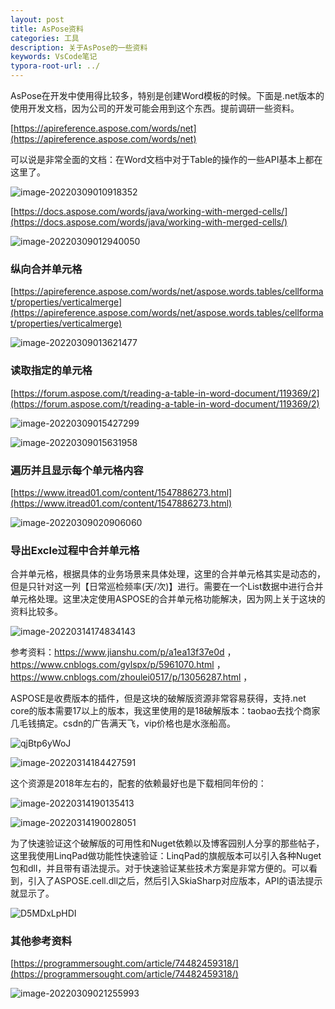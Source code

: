 ```yaml
---
layout: post
title: AsPose资料
categories: 工具
description: 关于AsPose的一些资料
keywords: VsCode笔记
typora-root-url: ../
---
```

AsPose在开发中使用得比较多，特别是创建Word模板的时候。下面是.net版本的使用开发文档，因为公司的开发可能会用到这个东西。提前调研一些资料。

[https://apireference.aspose.com/words/net](https://apireference.aspose.com/words/net)

可以说是非常全面的文档：在Word文档中对于Table的操作的一些API基本上都在这里了。

![image-20220309010918352](/images/posts/image-20220309010918352.png)



[https://docs.aspose.com/words/java/working-with-merged-cells/](https://docs.aspose.com/words/java/working-with-merged-cells/)

![image-20220309012940050](/images/posts/image-20220309012940050.png)

### 纵向合并单元格

[https://apireference.aspose.com/words/net/aspose.words.tables/cellformat/properties/verticalmerge](https://apireference.aspose.com/words/net/aspose.words.tables/cellformat/properties/verticalmerge)

![image-20220309013621477](/images/posts/image-20220309013621477.png)



### 读取指定的单元格

[https://forum.aspose.com/t/reading-a-table-in-word-document/119369/2](https://forum.aspose.com/t/reading-a-table-in-word-document/119369/2)

![image-20220309015427299](/images/posts/image-20220309015427299.png)

![image-20220309015631958](/images/posts/image-20220309015631958.png)



### 遍历并且显示每个单元格内容

[https://www.itread01.com/content/1547886273.html](https://www.itread01.com/content/1547886273.html)

![image-20220309020906060](/images/posts/image-20220309020906060.png)



### 导出Excle过程中合并单元格

合并单元格，根据具体的业务场景来具体处理，这里的合并单元格其实是动态的，但是只针对这一列【日常巡检频率(天/次)】进行。需要在一个List数据中进行合并单元格处理。这里决定使用ASPOSE的合并单元格功能解决，因为网上关于这块的资料比较多。

![image-20220314174834143](/images/posts/image-20220314174834143.png)

参考资料：https://www.jianshu.com/p/a1ea13f37e0d  ，  https://www.cnblogs.com/gylspx/p/5961070.html  ，https://www.cnblogs.com/zhoulei0517/p/13056287.html ，

ASPOSE是收费版本的插件，但是这块的破解版资源非常容易获得，支持.net core的版本需要17以上的版本，我这里使用的是18破解版本：taobao去找个商家几毛钱搞定。csdn的广告满天飞，vip价格也是水涨船高。

![qjBtp6yWoJ](/images/posts/qjBtp6yWoJ.png)

![image-20220314184427591](/images/posts/image-20220314184427591.png)

这个资源是2018年左右的，配套的依赖最好也是下载相同年份的：

![image-20220314190135413](/images/posts/image-20220314190135413.png)



![image-20220314190028051](/images/posts/image-20220314190028051.png)

为了快速验证这个破解版的可用性和Nuget依赖以及博客园别人分享的那些帖子，这里我使用LinqPad做功能性快速验证：LinqPad的旗舰版本可以引入各种Nuget包和dll，并且带有语法提示。对于快速验证某些技术方案是非常方便的。可以看到，引入了ASPOSE.cell.dll之后，然后引入SkiaSharp对应版本，API的语法提示就显示了。

![D5MDxLpHDI](/images/posts/D5MDxLpHDI.png)



### 其他参考资料

[https://programmersought.com/article/74482459318/](https://programmersought.com/article/74482459318/)

![image-20220309021255993](/images/posts/image-20220309021255993.png)
